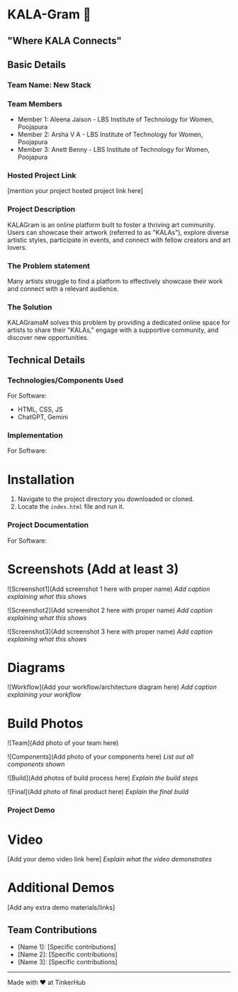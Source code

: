 # KALA-Gram 🎯
## "Where KALA Connects"

## Basic Details
### Team Name: New Stack


### Team Members
- Member 1: Aleena Jaison - LBS Institute of Technology for Women, Poojapura
- Member 2: Arsha V A - LBS Institute of Technology for Women, Poojapura
- Member 3: Anett Benny - LBS Institute of Technology for Women, Poojapura

### Hosted Project Link
[mention your project hosted project link here]

### Project Description
KALAGram is an online platform built to foster a thriving art community. Users can showcase their artwork (referred to as "KALAs"), explore diverse artistic styles, participate in events, and connect with fellow creators and art lovers.

### The Problem statement
Many artists struggle to find a platform to effectively showcase their work and connect with a relevant audience.

### The Solution
 KALAGramaM solves this problem by providing a dedicated online space for artists to share their "KALAs," engage with a supportive community, and discover new opportunities. 

## Technical Details
### Technologies/Components Used
For Software:
- HTML, CSS, JS
- ChatGPT, Gemini

### Implementation
For Software:
# Installation
1.  Navigate to the project directory you downloaded or cloned.
2.  Locate the `index.html` file and run it.

### Project Documentation
For Software:

# Screenshots (Add at least 3)
![Screenshot1](Add screenshot 1 here with proper name)
*Add caption explaining what this shows*

![Screenshot2](Add screenshot 2 here with proper name)
*Add caption explaining what this shows*

![Screenshot3](Add screenshot 3 here with proper name)
*Add caption explaining what this shows*

# Diagrams
![Workflow](Add your workflow/architecture diagram here)
*Add caption explaining your workflow*

# Build Photos
![Team](Add photo of your team here)


![Components](Add photo of your components here)
*List out all components shown*

![Build](Add photos of build process here)
*Explain the build steps*

![Final](Add photo of final product here)
*Explain the final build*

### Project Demo
# Video
[Add your demo video link here]
*Explain what the video demonstrates*

# Additional Demos
[Add any extra demo materials/links]

## Team Contributions
- [Name 1]: [Specific contributions]
- [Name 2]: [Specific contributions]
- [Name 3]: [Specific contributions]

---
Made with ❤️ at TinkerHub
